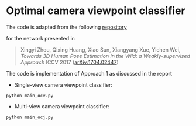 # Optimal camera viewpoint classifier

The code is adapted from the following <a href="https://github.com/xingyizhou/pytorch-pose-hg-3d">repository</a> 

for the network presented in 
> Xingyi Zhou, Qixing Huang, Xiao Sun, Xiangyang Xue, Yichen Wei, 
> *Towards 3D Human Pose Estimation in the Wild: a Weakly-supervised Approach*
> ICCV 2017 ([arXiv:1704.02447](https://arxiv.org/abs/1704.02447))


The code is implementation of Approach 1 as discussed in the report

-  Single-view camera viewpoint classifier:
```
python main_ocv.py
```


- Multi-view camera viewpoint classifier:
```
python main_ocj.py
```

